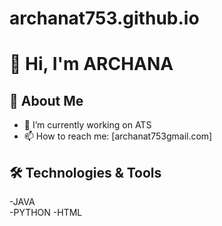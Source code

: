 # archanat753.github.io
# 👋 Hi, I'm ARCHANA

## 💼 About Me
- 🔭 I’m currently working on ATS
- 📫 How to reach me: [archanat753gmail.com]

## 🛠️ Technologies & Tools
-JAVA
<br>
-PYTHON
-HTML

